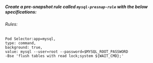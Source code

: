 </br>

##### Create a pre-snapshot rule called `mysql-presnap-rule` with the below specifications:


###### Rules:


    Pod Selector:app=mysql,
    type: command,
    background: true,
    value: mysql --user=root --password=$MYSQL_ROOT_PASSWORD
    -Bse 'flush tables with read lock;system ${WAIT_CMD};'
